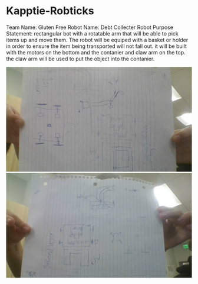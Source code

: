 # Kapptie-Robticks

Team Name: Gluten Free
Robot Name: Debt Collecter
Robot Purpose Statement: rectangular bot with a rotatable arm that will be able to pick items up and move them. The robot will be equiped with a basket or holder in order to ensure the item being transported will not fall out. it will be built with the motors on the bottom and the contanier and claw arm on the top. the claw arm will be used to put the object into the contanier. 


![blueprint](https://github.com/1450slx/kapptie-robticks/blob/main/IMG_20250828_140014.jpg)
![blueprint](https://github.com/1450slx/kapptie-robticks/blob/main/IMG_20250828_140018.jpg)
